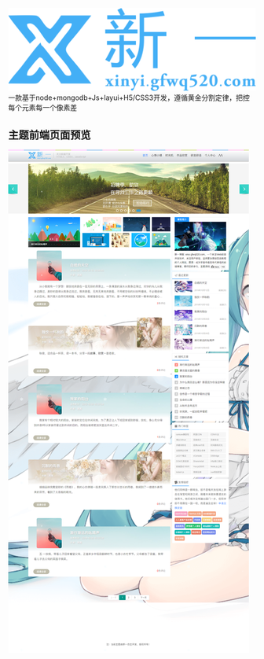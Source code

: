 ![新一的个人博客](https://github.com/wq520/blog/blob/master/public/images/logo.png)
一款基于node+mongodb+Js+layui+H5/CSS3开发，遵循黄金分割定律，把控每个元素每一个像素差
## 主题前端页面预览
![首页](https://github.com/wq520/blog/blob/master/images/xinyi.png)

